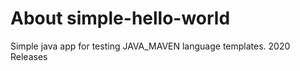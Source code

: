 # About simple-hello-world

Simple java app for testing JAVA_MAVEN language templates.
2020 Releases



